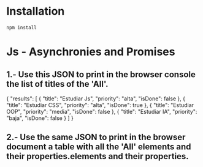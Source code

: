 # Installation
````
npm install
````

# Js - Asynchronies and Promises

## 1.- Use this JSON to print in the browser console the list of titles of the 'All'.

{
&quot;results&quot;: [
{
&quot;title&quot;: &quot;Estudiar Js&quot;,
&quot;priority&quot;: &quot;alta&quot;,
&quot;isDone&quot;: false
},
{
&quot;title&quot;: &quot;Estudiar CSS&quot;,
&quot;priority&quot;: &quot;alta&quot;,
&quot;isDone&quot;: true
},
{
&quot;title&quot;: &quot;Estudiar OOP&quot;,
&quot;priority&quot;: &quot;media&quot;,
&quot;isDone&quot;: false
},
{
&quot;title&quot;: &quot;Estudiar IA&quot;,
&quot;priority&quot;: &quot;baja&quot;,
&quot;isDone&quot;: false
}
]
}

## 2.- Use the same JSON to print in the browser document a table with all the 'All' elements and their properties.elements and their properties.